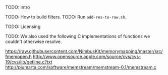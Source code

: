 TODO: Intro

TODO: How to build filters.
TODO: Run `add-res-to-raw.sh`.

TODO: Licensing

TODO:
We also used the following C implementations of functions we
couldn't otherwise resolve.

https://raw.githubusercontent.com/NimbusKit/memorymapping/master/src/fmemopen.h
http://www.opensource.apple.com/source/cvs/cvs-19/cvs/lib/getline.c?txt
http://piumarta.com/software/memstream/memstream-0.1/memstream.c

[opencv]: http://opencv.org/
[opencv-android]: https://github.com/billmccord/OpenCV-Android
[glib]: https://developer.gnome.org/glib/
[glib-android]: https://github.com/ieei/glib/
